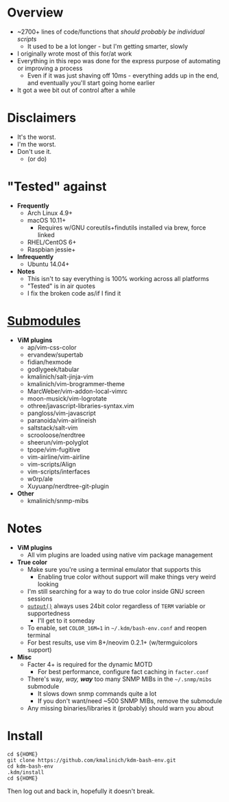 # Overview
* ~2700+ lines of code/functions that _should probably be individual scripts_
  * It used to be a lot longer - but I'm getting smarter, slowly
* I originally wrote most of this for/at work
* Everything in this repo was done for the express purpose of automating or improving a process
  * Even if it was just shaving off 10ms - everything adds up in the end, and eventually you'll start going home earlier
* It got a wee bit out of control after a while

# Disclaimers
* It's the worst.
* I'm the worst.
* Don't use it.
  * (or do)

# "Tested" against
* **Frequently**
  * Arch Linux 4.9+
  * macOS 10.11+
    * Requires w/GNU coreutils+findutils installed via brew, force linked
  * RHEL/CentOS 6+
  * Raspbian jessie+
* **Infrequently**
  * Ubuntu 14.04+
* **Notes**
  * This isn't to say everything is 100% working across all platforms
  * "Tested" is in air quotes
  * I fix the broken code as/if I find it

# [Submodules](.gitmodules)
* **ViM plugins**
  * ap/vim-css-color
  * ervandew/supertab
  * fidian/hexmode
  * godlygeek/tabular
  * kmalinich/salt-jinja-vim
  * kmalinich/vim-brogrammer-theme
  * MarcWeber/vim-addon-local-vimrc
  * moon-musick/vim-logrotate
  * othree/javascript-libraries-syntax.vim
  * pangloss/vim-javascript
  * paranoida/vim-airlineish
  * saltstack/salt-vim
  * scrooloose/nerdtree
  * sheerun/vim-polyglot
  * tpope/vim-fugitive
  * vim-airline/vim-airline
  * vim-scripts/Align
  * vim-scripts/interfaces
  * w0rp/ale
  * Xuyuanp/nerdtree-git-plugin
* **Other**
  * kmalinich/snmp-mibs

# Notes
* **ViM plugins**
  * All vim plugins are loaded using native vim package management
* **True color**
  * Make sure you're using a terminal emulator that supports this
    * Enabling true color without support will make things very weird looking
  * I'm still searching for a way to do true color inside GNU screen sessions
  * [`output()`](.kdm/bashrc.d/functions-text#L5-L158) always uses 24bit color regardless of `TERM` variable or supportedness
    * I'll get to it someday
  * To enable, set `COLOR_16M=1` in `~/.kdm/bash-env.conf` and reopen terminal
  * For best results, use vim 8+/neovim 0.2.1+ (w/termguicolors support)
* **Misc**
  * Facter 4+ is required for the dynamic MOTD
    * For best performance, configure fact caching in `facter.conf`
  * There's way, _way, **way**_ too many SNMP MIBs in the `~/.snmp/mibs` submodule
    * It slows down snmp commands quite a lot
    * If you don't want/need ~500 SNMP MIBs, remove the submodule
  * Any missing binaries/libraries it (probably) should warn you about

# Install
```
cd ${HOME}
git clone https://github.com/kmalinich/kdm-bash-env.git
cd kdm-bash-env
.kdm/install
cd ${HOME}
```
Then log out and back in, hopefully it doesn't break.
